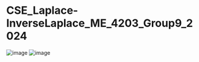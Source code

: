 # CSE_Laplace-InverseLaplace_ME_4203_Group9_2024
![image](https://github.com/Maeowa/CSE_Laplace-InverseLaplace_ME_4203_Group9_2024/assets/161392110/a0989552-a93e-45e6-b7d6-745af09cf356)
![image](https://github.com/Maeowa/CSE_Laplace-InverseLaplace_ME_4203_Group9_2024/assets/161392110/4e26c942-a254-47c5-bae6-311a754ed6e5)
